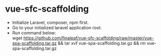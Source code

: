 # vue-sfc-scaffolding

- Initialize Laravel, composer, npm first.
- Go to your initialized laravel application root.
- Run command below: <br>
    wget https://github.com/finaleaf/vue-sfc-scaffolding/raw/master/vue-spa-scaffolding.tar.gz && tar xvf vue-spa-scaffolding.tar.gz && rm vue-spa-scaffolding.tar.gz
